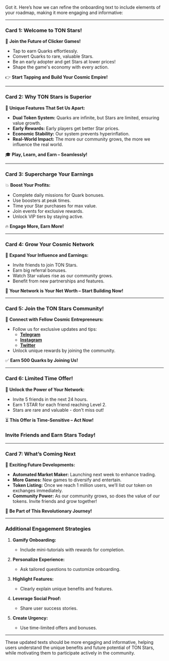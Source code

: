 Got it. Here’s how we can refine the onboarding text to include elements of your roadmap, making it more engaging and informative:

---

### Card 1: Welcome to TON Stars!
🚀 **Join the Future of Clicker Games!**
- Tap to earn Quarks effortlessly.
- Convert Quarks to rare, valuable Stars.
- Be an early adopter and get Stars at lower prices!
- Shape the game's economy with every action.

👉 **Start Tapping and Build Your Cosmic Empire!**

---

### Card 2: Why TON Stars is Superior
🌟 **Unique Features That Set Us Apart:**
- **Dual Token System:** Quarks are infinite, but Stars are limited, ensuring value growth.
- **Early Rewards:** Early players get better Star prices.
- **Economic Stability:** Our system prevents hyperinflation.
- **Real-World Impact:** The more our community grows, the more we influence the real world.

🎓 **Play, Learn, and Earn – Seamlessly!**

---

### Card 3: Supercharge Your Earnings
💥 **Boost Your Profits:**
- Complete daily missions for Quark bonuses.
- Use boosters at peak times.
- Time your Star purchases for max value.
- Join events for exclusive rewards.
- Unlock VIP tiers by staying active.

🔥 **Engage More, Earn More!**

---

### Card 4: Grow Your Cosmic Network
🌌 **Expand Your Influence and Earnings:**
- Invite friends to join TON Stars.
- Earn big referral bonuses.
- Watch Star values rise as our community grows.
- Benefit from new partnerships and features.

🤝 **Your Network is Your Net Worth – Start Building Now!**

---

### Card 5: Join the TON Stars Community!
🌟 **Connect with Fellow Cosmic Entrepreneurs:**
- Follow us for exclusive updates and tips:
  - **[Telegram](https://t.me/TONStarsOfficial)**
  - **[Instagram](https://instagram.com/tonstars_official)**
  - **[Twitter](https://twitter.com/TONStarsGame)**
- Unlock unique rewards by joining the community.

✅ **Earn 500 Quarks by Joining Us!**

---

### Card 6: Limited Time Offer!
🚀 **Unlock the Power of Your Network:**
- Invite 5 friends in the next 24 hours.
- Earn 1 STAR for each friend reaching Level 2.
- Stars are rare and valuable - don't miss out!

⏳ **This Offer is Time-Sensitive – Act Now!**

### **Invite Friends and Earn Stars Today!**

---

### Card 7: What’s Coming Next
🔮 **Exciting Future Developments:**
- **Automated Market Maker:** Launching next week to enhance trading.
- **More Games:** New games to diversify and entertain.
- **Token Listing:** Once we reach 1 million users, we’ll list our token on exchanges immediately.
- **Community Power:** As our community grows, so does the value of our tokens. Invite friends and grow together!

🚀 **Be Part of This Revolutionary Journey!**

---

### Additional Engagement Strategies

1. **Gamify Onboarding:**
   - Include mini-tutorials with rewards for completion.

2. **Personalize Experience:**
   - Ask tailored questions to customize onboarding.

3. **Highlight Features:**
   - Clearly explain unique benefits and features.

4. **Leverage Social Proof:**
   - Share user success stories.

5. **Create Urgency:**
   - Use time-limited offers and bonuses.

---

These updated texts should be more engaging and informative, helping users understand the unique benefits and future potential of TON Stars, while motivating them to participate actively in the community.
